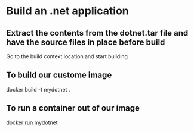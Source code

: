 # Build an .net application

## Extract the contents from the dotnet.tar file and have the source files in place before build

Go to the build context location and start building 

## To build our custome image 

docker build -t mydotnet .

## To run a container out of our image
docker run mydotnet
